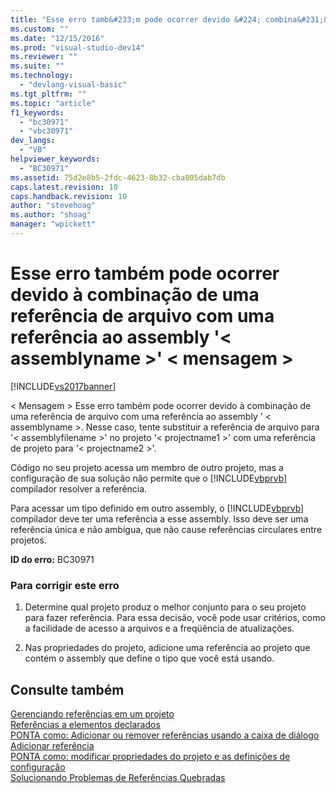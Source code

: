 ```yaml
---
title: "Esse erro tamb&#233;m pode ocorrer devido &#224; combina&#231;&#227;o de uma refer&#234;ncia de arquivo com uma refer&#234;ncia ao assembly &#39;&lt; assemblyname &gt;&#39; &lt; mensagem &gt; | Microsoft Docs"
ms.custom: ""
ms.date: "12/15/2016"
ms.prod: "visual-studio-dev14"
ms.reviewer: ""
ms.suite: ""
ms.technology: 
  - "devlang-visual-basic"
ms.tgt_pltfrm: ""
ms.topic: "article"
f1_keywords: 
  - "bc30971"
  - "vbc30971"
dev_langs: 
  - "VB"
helpviewer_keywords: 
  - "BC30971"
ms.assetid: 75d2e8b5-2fdc-4623-8b32-cba805dab7db
caps.latest.revision: 10
caps.handback.revision: 10
author: "stevehoag"
ms.author: "shoag"
manager: "wpickett"
---
```

# Esse erro tamb&#233;m pode ocorrer devido &#224; combina&#231;&#227;o de uma refer&#234;ncia de arquivo com uma refer&#234;ncia ao assembly &#39;&lt; assemblyname &gt;&#39; &lt; mensagem &gt;
[!INCLUDE[vs2017banner](../../../csharp/includes/vs2017banner.md)]

\< Mensagem \> Esse erro também pode ocorrer devido à combinação de uma referência de arquivo com uma referência ao assembly ' \< assemblyname \>. Nesse caso, tente substituir a referência de arquivo para '\< assemblyfilename \>' no projeto '\< projectname1 \>' com uma referência de projeto para '\< projectname2 \>'.  
  
 Código no seu projeto acessa um membro de outro projeto, mas a configuração de sua solução não permite que o [!INCLUDE[vbprvb](../../../csharp/programming-guide/concepts/linq/includes/vbprvb_md.md)] compilador resolver a referência.  
  
 Para acessar um tipo definido em outro assembly, o [!INCLUDE[vbprvb](../../../csharp/programming-guide/concepts/linq/includes/vbprvb_md.md)] compilador deve ter uma referência a esse assembly. Isso deve ser uma referência única e não ambígua, que não cause referências circulares entre projetos.  
  
 **ID do erro:** BC30971  
  
### Para corrigir este erro  
  
1.  Determine qual projeto produz o melhor conjunto para o seu projeto para fazer referência. Para essa decisão, você pode usar critérios, como a facilidade de acesso a arquivos e a freqüência de atualizações.  
  
2.  Nas propriedades do projeto, adicione uma referência ao projeto que contém o assembly que define o tipo que você está usando.  
  
## Consulte também  
 [Gerenciando referências em um projeto](/visual-studio/ide/managing-references-in-a-project)   
 [Referências a elementos declarados](../../../visual-basic/programming-guide/language-features/declared-elements/references-to-declared-elements.md)   
 [PONTA como: Adicionar ou remover referências usando a caixa de diálogo Adicionar referência](http://msdn.microsoft.com/pt-br/3bd75d61-f00c-47c0-86a2-dd1f20e231c9)   
 [PONTA como: modificar propriedades do projeto e as definições de configuração](http://msdn.microsoft.com/pt-br/e7184bc5-2f2b-4b4f-aa9a-3ecfcbc48b67)   
 [Solucionando Problemas de Referências Quebradas](/visual-studio/ide/troubleshooting-broken-references)